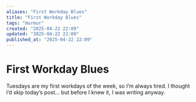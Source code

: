 ```yaml
---
aliases: "First Workday Blues"
title: "First Workday Blues"
tags: "murmur"
created: "2025-04-22 22:09"
updated: "2025-04-22 22:09"
published_at: "2025-04-22 22:09"
---
```


# First Workday Blues

Tuesdays are my first workdays of the week, so I’m always tired. I thought I’d skip today’s post… but before I knew it, I was writing anyway.